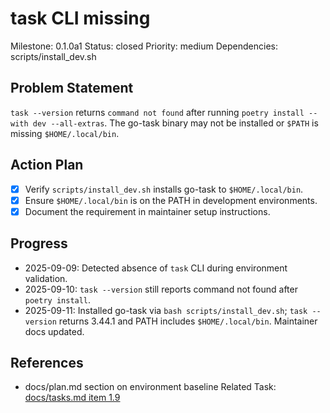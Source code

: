 # task CLI missing
Milestone: 0.1.0a1
Status: closed
Priority: medium
Dependencies: scripts/install_dev.sh

## Problem Statement
`task --version` returns `command not found` after running `poetry install --with dev --all-extras`. The go-task binary may not be installed or `$PATH` is missing `$HOME/.local/bin`.

## Action Plan
- [x] Verify `scripts/install_dev.sh` installs go-task to `$HOME/.local/bin`.
- [x] Ensure `$HOME/.local/bin` is on the PATH in development environments.
- [x] Document the requirement in maintainer setup instructions.

## Progress
- 2025-09-09: Detected absence of `task` CLI during environment validation.
- 2025-09-10: `task --version` still reports command not found after `poetry install`.
- 2025-09-11: Installed go-task via `bash scripts/install_dev.sh`; `task --version` returns 3.44.1 and PATH includes `$HOME/.local/bin`. Maintainer docs updated.

## References
- docs/plan.md section on environment baseline
Related Task: [docs/tasks.md item 1.9](../docs/tasks.md)
